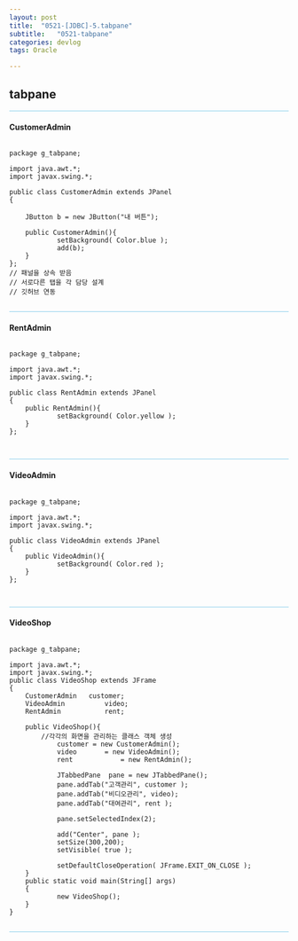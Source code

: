 ```yaml
---
layout: post
title:  "0521-[JDBC]-5.tabpane"
subtitle:   "0521-tabpane"
categories: devlog
tags: Oracle

---
```

## tabpane

<hr style="height: 1px; background: skyblue; "/>

#### CustomerAdmin

~~~

package g_tabpane;

import java.awt.*;
import javax.swing.*;

public class CustomerAdmin extends JPanel
{

	JButton b = new JButton("내 버튼");

	public CustomerAdmin(){
			setBackground( Color.blue );
			add(b);
	}
};
// 패널을 상속 받음
// 서로다른 탭을 각 담당 설계
// 깃허브 연동


~~~

<hr style="height: 1px; background: skyblue"/>

#### RentAdmin

~~~

package g_tabpane;

import java.awt.*;
import javax.swing.*;

public class RentAdmin extends JPanel
{
	public RentAdmin(){
			setBackground( Color.yellow );
	}
};



~~~

<hr style="height: 1px; background: skyblue"/>

#### VideoAdmin

~~~

package g_tabpane;

import java.awt.*;
import javax.swing.*;

public class VideoAdmin extends JPanel
{
	public VideoAdmin(){
			setBackground( Color.red );
	}
};



~~~

<hr style="height: 1px; background: skyblue"/>

#### VideoShop

~~~

package g_tabpane;

import java.awt.*;
import javax.swing.*;
public class VideoShop extends JFrame
{
	CustomerAdmin	customer;
	VideoAdmin			video;
	RentAdmin			rent;

	public VideoShop(){
		//각각의 화면을 관리하는 클래스 객체 생성
			customer = new CustomerAdmin();
			video		= new VideoAdmin();
			rent			= new RentAdmin();

			JTabbedPane  pane = new JTabbedPane();
			pane.addTab("고객관리", customer );
			pane.addTab("비디오관리", video);
			pane.addTab("대여관리", rent );

			pane.setSelectedIndex(2);

			add("Center", pane );
			setSize(300,200);
			setVisible( true );

			setDefaultCloseOperation( JFrame.EXIT_ON_CLOSE );
	}
	public static void main(String[] args)
	{
			new VideoShop();
	}
}


~~~

<hr style="height: 1px; background: skyblue"/>
